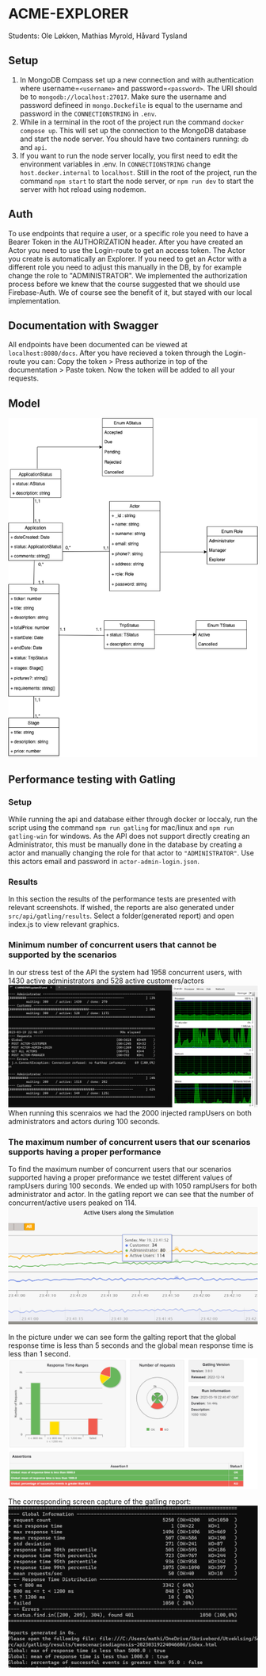 # ACME-EXPLORER

Students: Ole Løkken, Mathias Myrold, Håvard Tysland

## Setup

1. In MongoDB Compass set up a new connection and with authentication where username=`<username>` and password=`<password>`. The URI should be to `mongodb://localhost:27017`. Make sure the username and password defineed in `mongo.Dockefile` is equal to the username and password in the `CONNECTIONSTRING` in `.env`.
2. While in a terminal in the root of the project run the command `docker compose up`. This will set up the connection to the MongoDB database and start the node server. You should have two containers running: `db` and `api`.
3. If you want to run the node server locally, you first need to edit the environment variables in .env. In `CONNECTIONSTRING` change `host.docker.internal` to `localhost`. Still in the root of the project, run the command `npm start` to start the node server, or `npm run dev` to start the server with hot reload using nodemon.

## Auth

To use endpoints that require a user, or a specific role you need to have a Bearer Token in the AUTHORIZATION header. After you have created an Actor you need to use the Login-route to get an access token. The Actor you create is automatically an Explorer. If you need to get an Actor with a different role you need to adjust this manually in the DB, by for example change the role to "ADMINISTRATOR". We implemented the authorization process before we knew that the course suggested that we should use Firebase-Auth. We of course see the benefit of it, but stayed with our local implementation. 

## Documentation with Swagger

All endpoints have been documented can be viewed at `localhost:8080/docs`. After you have recieved a token through the Login-route you can: Copy the token > Press authorize in top of the documentation > Paste token. Now the token will be added to all your requests.

## Model

<img src="./assets/model.png">

## Performance testing with Gatling

### Setup

While running the api and database either through docker or loccaly, run the script using the command `npm run gatling` for mac/linux and `npm run gatling-win` for windows. As the API does not support directly creating an Administrator, this must be manually done in the database by creating a actor and manually changing the role for that actor to `"ADMINISTRATOR"`. Use this actors email and password in `actor-admin-login.json`.

### Results

In this section the results of the performance tests are presented with relevant screenshots. If wished, the reports are also generated under `src/api/gatling/results`. Select a folder(generated report) and open index.js to view relevant graphics.

### Minimum number of concurrent users that cannot be supported by the scenarios

In our stress test of the API the system had 1958 concurrent users, with 1430 active administrators and 528 active customers/actors
<img src="./assets/2000200Limit.png">
When running this scenraios we had the 2000 injected rampUsers on both administrators and actors during 100 seconds.

### The maximum number of concurrent users that our scenarios supports having a proper performance

To find the maximum number of concurrent users that our scenarios supported having a proper preformance we testet different values of rampUsers during 100 seconds. We ended up with 1050 rampUsers for both administrator and actor. In the gatling report we can see that the number of concurrent/active users peaked on 114.
<img src="./assets/ActiveUsers10501050.png">

In the picture under we can see form the galting report that the global response time is less than 5 seconds and the global mean response time is less than 1 second.
<img src="./assets/fulloverview10501050.png">

The corresponding screen capture of the gatling report:
<img src="./assets/gatlinReport10501050.png">
